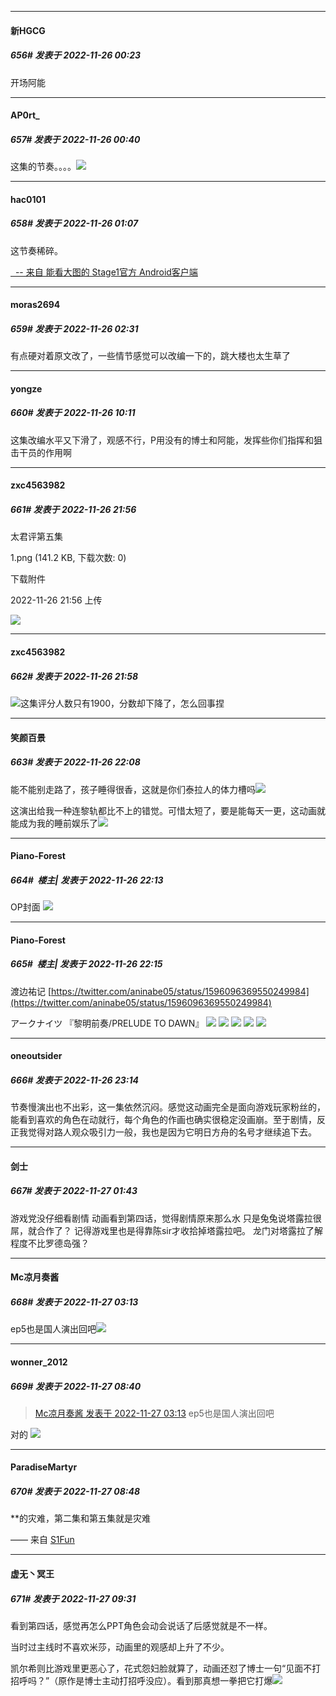

*****

####  新HGCG  
##### 656#       发表于 2022-11-26 00:23

开场阿能



*****

####  AP0rt_  
##### 657#       发表于 2022-11-26 00:40

这集的节奏。。。。<img src="https://static.saraba1st.com/image/smiley/face2017/001.png" referrerpolicy="no-referrer">



*****

####  hac0101  
##### 658#       发表于 2022-11-26 01:07

这节奏稀碎。

[  -- 来自 能看大图的 Stage1官方 Android客户端](https://www.coolapk.com/apk/140634)



*****

####  moras2694  
##### 659#       发表于 2022-11-26 02:31

有点硬对着原文改了，一些情节感觉可以改编一下的，跳大楼也太生草了



*****

####  yongze  
##### 660#       发表于 2022-11-26 10:11

这集改编水平又下滑了，观感不行，P用没有的博士和阿能，发挥些你们指挥和狙击干员的作用啊



*****

####  zxc4563982  
##### 661#       发表于 2022-11-26 21:56

太君评第五集

1.png
(141.2 KB, 下载次数: 0)

下载附件

2022-11-26 21:56 上传

<img src="https://img.saraba1st.com/forum/202211/26/215652tj6yv7a8av686y8v.png" referrerpolicy="no-referrer">

*****

####  zxc4563982  
##### 662#       发表于 2022-11-26 21:58

<img src="https://static.saraba1st.com/image/smiley/face2017/067.png" referrerpolicy="no-referrer">这集评分人数只有1900，分数却下降了，怎么回事捏



*****

####  笑颜百景  
##### 663#       发表于 2022-11-26 22:08

能不能别走路了，孩子睡得很香，这就是你们泰拉人的体力槽吗<img src="https://static.saraba1st.com/image/smiley/face2017/067.png" referrerpolicy="no-referrer">

这演出给我一种连黎轨都比不上的错觉。可惜太短了，要是能每天一更，这动画就能成为我的睡前娱乐了<img src="https://static.saraba1st.com/image/smiley/face2017/067.png" referrerpolicy="no-referrer">



*****

####  Piano-Forest  
##### 664#         楼主| 发表于 2022-11-26 22:13

OP封面
<img src="https://p.sda1.dev/8/2f6aecadf3b250322a81dc77d6e5d433/20221126_220858.jpg" referrerpolicy="no-referrer">

*****

####  Piano-Forest  
##### 665#         楼主| 发表于 2022-11-26 22:15

渡边祐记
[https://twitter.com/aninabe05/status/1596096369550249984](https://twitter.com/aninabe05/status/1596096369550249984)

アークナイツ 『黎明前奏/PRELUDE TO DAWN』
<img src="https://p.sda1.dev/8/89f729d653efb175f7834f805e0cd9c8/20221126_221324.jpg" referrerpolicy="no-referrer">
<img src="https://p.sda1.dev/8/bfa0cdd81a1c67a3d223e910a4e0ef78/20221126_221327.jpg" referrerpolicy="no-referrer">
<img src="https://p.sda1.dev/8/a3f62ce59d770fbaf6c70f0851e128e9/20221126_221331.jpg" referrerpolicy="no-referrer">
<img src="https://p.sda1.dev/8/f80bed7260107053ce4d4397cc4a0cd1/20221126_221335.jpg" referrerpolicy="no-referrer">
<img src="https://p.sda1.dev/8/65bff431ae1b539b3859566b7afe8447/20221126_221338.jpg" referrerpolicy="no-referrer">



*****

####  oneoutsider  
##### 666#       发表于 2022-11-26 23:14

节奏慢演出也不出彩，这一集依然沉闷。感觉这动画完全是面向游戏玩家粉丝的，能看到喜欢的角色在动就行，每个角色的作画也确实很稳定没画崩。至于剧情，反正我觉得对路人观众吸引力一般，我也是因为它明日方舟的名号才继续追下去。



*****

####  剑士  
##### 667#       发表于 2022-11-27 01:43

游戏党没仔细看剧情
动画看到第四话，觉得剧情原来那么水
只是兔兔说塔露拉很屌，就合作了？
记得游戏里也是得靠陈sir才收拾掉塔露拉吧。
龙门对塔露拉了解程度不比罗德岛强？



*****

####  Mc凉月奏酱  
##### 668#       发表于 2022-11-27 03:13

ep5也是国人演出回吧<img src="https://static.saraba1st.com/image/smiley/face2017/068.png" referrerpolicy="no-referrer">



*****

####  wonner_2012  
##### 669#       发表于 2022-11-27 08:40

<blockquote><a href="httphttps://bbs.saraba1st.com/2b/forum.php?mod=redirect&amp;goto=findpost&amp;pid=58637366&amp;ptid=2033697" target="_blank">Mc凉月奏酱 发表于 2022-11-27 03:13</a>
ep5也是国人演出回吧</blockquote>
对的
<img src="https://p.sda1.dev/8/d5d299bdd7c72e72c98713c30ce03986/CMP_20221105074304902.jpg" referrerpolicy="no-referrer">

*****

####  ParadiseMartyr  
##### 670#       发表于 2022-11-27 08:48

**的灾难，第二集和第五集就是灾难

—— 来自 [S1Fun](https://s1fun.koalcat.com)



*****

####  虚无丶冥王  
##### 671#       发表于 2022-11-27 09:31

看到第四话，感觉再怎么PPT角色会动会说话了后感觉就是不一样。

当时过主线时不喜欢米莎，动画里的观感却上升了不少。

凯尔希则比游戏里更恶心了，花式怨妇脸就算了，动画还怼了博士一句“见面不打招呼吗？”（原作是博士主动打招呼没应）。看到那真想一拳把它打爆<img src="https://static.saraba1st.com/image/smiley/face2017/125.png" referrerpolicy="no-referrer">

